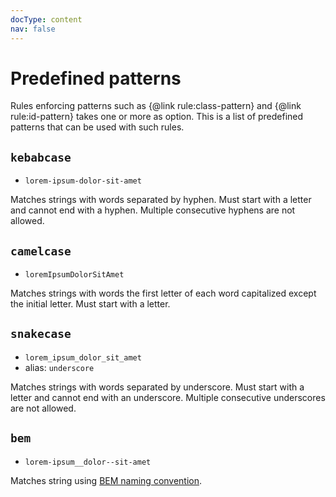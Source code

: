 ```yaml
---
docType: content
nav: false
---
```


# Predefined patterns

Rules enforcing patterns such as {@link rule:class-pattern} and {@link rule:id-pattern} takes one or more as option.
This is a list of predefined patterns that can be used with such rules.

## `kebabcase`

- `lorem-ipsum-dolor-sit-amet`

Matches strings with words separated by hyphen.
Must start with a letter and cannot end with a hyphen.
Multiple consecutive hyphens are not allowed.

## `camelcase`

- `loremIpsumDolorSitAmet`

Matches strings with words the first letter of each word capitalized except the initial letter.
Must start with a letter.

## `snakecase`

- `lorem_ipsum_dolor_sit_amet`
- alias: `underscore`

Matches strings with words separated by underscore.
Must start with a letter and cannot end with an underscore.
Multiple consecutive underscores are not allowed.

## `bem`

- `lorem-ipsum__dolor--sit-amet`

Matches string using [BEM naming convention](https://getbem.com/naming/).

